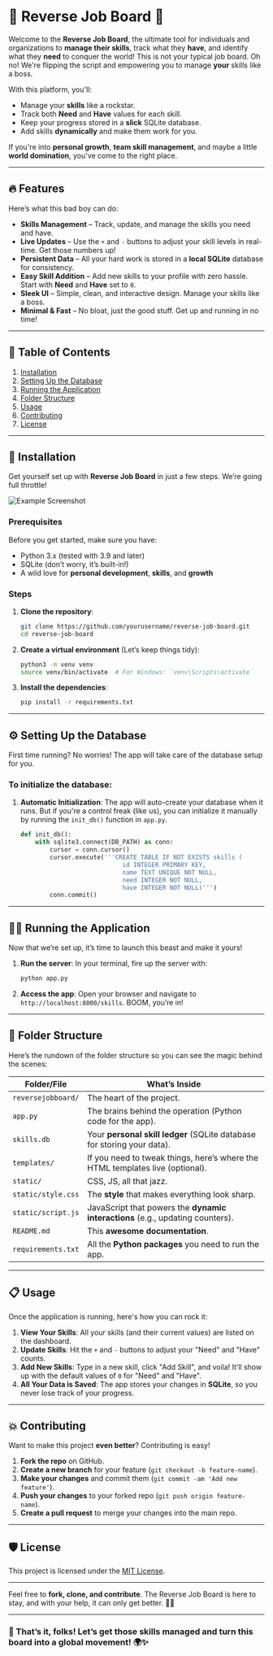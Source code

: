 # 🚀 **Reverse Job Board** 🌟

Welcome to the **Reverse Job Board**, the ultimate tool for individuals and organizations to **manage their skills**, track what they **have**, and identify what they **need** to conquer the world! This is not your typical job board. Oh no! We're flipping the script and empowering you to manage **your** skills like a boss.

With this platform, you'll:
- Manage your **skills** like a rockstar.
- Track both **Need** and **Have** values for each skill.
- Keep your progress stored in a **slick** SQLite database.
- Add skills **dynamically** and make them work for you.

If you're into **personal growth**, **team skill management**, and maybe a little **world domination**, you've come to the right place.

---

## 🔥 Features

Here’s what this bad boy can do:

- **Skills Management** – Track, update, and manage the skills you need and have.
- **Live Updates** – Use the `+` and `-` buttons to adjust your skill levels in real-time. Get those numbers up!
- **Persistent Data** – All your hard work is stored in a **local SQLite** database for consistency.
- **Easy Skill Addition** – Add new skills to your profile with zero hassle. Start with **Need** and **Have** set to `0`.
- **Sleek UI** – Simple, clean, and interactive design. Manage your skills like a boss.
- **Minimal & Fast** – No bloat, just the good stuff. Get up and running in no time!

---

## 📜 Table of Contents

1. [Installation](#installation)
2. [Setting Up the Database](#setting-up-the-database)
3. [Running the Application](#running-the-application)
4. [Folder Structure](#folder-structure)
5. [Usage](#usage)
6. [Contributing](#contributing)
7. [License](#license)

---

## 🚀 Installation

Get yourself set up with **Reverse Job Board** in just a few steps. We’re going full throttle!

![Example Screenshot](https://github.com/ModelSettlers/jsrb/blob/main/example_screenshot.png?raw=true)

### Prerequisites

Before you get started, make sure you have:
- Python 3.x (tested with 3.9 and later)
- SQLite (don’t worry, it’s built-in!)
- A wild love for **personal development**, **skills**, and **growth**

### Steps

1. **Clone the repository**:
   ```bash
   git clone https://github.com/yourusername/reverse-job-board.git
   cd reverse-job-board
   ```

2. **Create a virtual environment** (Let’s keep things tidy):
   ```bash
   python3 -m venv venv
   source venv/bin/activate  # For Windows: `venv\Scripts\activate`
   ```

3. **Install the dependencies**:
   ```bash
   pip install -r requirements.txt
   ```

---

## ⚙️ Setting Up the Database

First time running? No worries! The app will take care of the database setup for you.

### To initialize the database:

1. **Automatic Initialization**: 
   The app will auto-create your database when it runs. But if you're a control freak (like us), you can initialize it manually by running the `init_db()` function in `app.py`.

   ```python
   def init_db():
       with sqlite3.connect(DB_PATH) as conn:
           cursor = conn.cursor()
           cursor.execute('''CREATE TABLE IF NOT EXISTS skills (
                               id INTEGER PRIMARY KEY,
                               name TEXT UNIQUE NOT NULL,
                               need INTEGER NOT NULL,
                               have INTEGER NOT NULL)''')
           conn.commit()
   ```

---

## 🏃‍♂️ Running the Application

Now that we’re set up, it’s time to launch this beast and make it yours! 

1. **Run the server**:
   In your terminal, fire up the server with:

   ```bash
   python app.py
   ```

2. **Access the app**:
   Open your browser and navigate to `http://localhost:8000/skills`. BOOM, you’re in!

---

## 📂 Folder Structure

Here’s the rundown of the folder structure so you can see the magic behind the scenes:

| **Folder/File**         | **What’s Inside**                                                                 |
|-------------------------|-----------------------------------------------------------------------------------|
| `reversejobboard/`       | The heart of the project.                                                         |
| `app.py`                 | The brains behind the operation (Python code for the app).                        |
| `skills.db`              | Your **personal skill ledger** (SQLite database for storing your data).          |
| `templates/`             | If you need to tweak things, here’s where the HTML templates live (optional).     |
| `static/`                | CSS, JS, all that jazz.                                                           |
| `static/style.css`       | The **style** that makes everything look sharp.                                   |
| `static/script.js`       | JavaScript that powers the **dynamic interactions** (e.g., updating counters).    |
| `README.md`              | This **awesome documentation**.                                                   |
| `requirements.txt`       | All the **Python packages** you need to run the app.                              |

---

## 📋 Usage

Once the application is running, here's how you can rock it:

1. **View Your Skills**: All your skills (and their current values) are listed on the dashboard.
2. **Update Skills**: Hit the `+` and `-` buttons to adjust your "Need" and "Have" counts.
3. **Add New Skills**: Type in a new skill, click "Add Skill", and voila! It’ll show up with the default values of `0` for "Need" and "Have".
4. **All Your Data is Saved**: The app stores your changes in **SQLite**, so you never lose track of your progress.

---

## 💥 Contributing

Want to make this project **even better**? Contributing is easy!

1. **Fork the repo** on GitHub.
2. **Create a new branch** for your feature (`git checkout -b feature-name`).
3. **Make your changes** and commit them (`git commit -am 'Add new feature'`).
4. **Push your changes** to your forked repo (`git push origin feature-name`).
5. **Create a pull request** to merge your changes into the main repo.

---

## 🛡️ License

This project is licensed under the [MIT License](LICENSE).

---

Feel free to **fork, clone, and contribute**. The Reverse Job Board is here to stay, and with your help, it can only get better. 🚀💡

---

### 🎉 That’s it, folks! Let’s get those skills managed and turn this board into a global movement! 🌍✨
